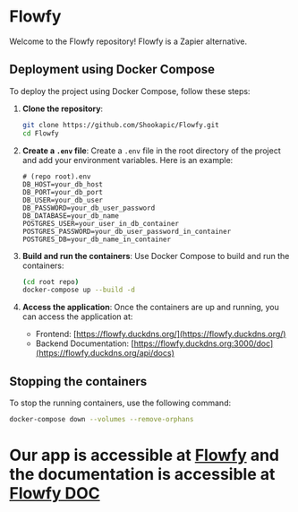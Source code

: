 # Flowfy

Welcome to the Flowfy repository! Flowfy is a Zapier alternative.

## Deployment using Docker Compose

To deploy the project using Docker Compose, follow these steps:

1. **Clone the repository**:
    ```bash
    git clone https://github.com/Shookapic/Flowfy.git
    cd Flowfy
    ```

2. **Create a `.env` file**:
    Create a `.env` file in the root directory of the project and add your environment variables. Here is an example:
    ```env
    # (repo root).env
    DB_HOST=your_db_host
    DB_PORT=your_db_port
    DB_USER=your_db_user
    DB_PASSWORD=your_db_user_password
    DB_DATABASE=your_db_name
    POSTGRES_USER=your_user_in_db_container
    POSTGRES_PASSWORD=your_db_user_password_in_container
    POSTGRES_DB=your_db_name_in_container
    ```

3. **Build and run the containers**:
    Use Docker Compose to build and run the containers:
    ```bash
    (cd root repo)
    docker-compose up --build -d
    ```

4. **Access the application**:
    Once the containers are up and running, you can access the application at:
    - Frontend: [https://flowfy.duckdns.org/](https://flowfy.duckdns.org/)
    - Backend Documentation: [https://flowfy.duckdns.org:3000/doc](https://flowfy.duckdns.org/api/docs)

## Stopping the containers

To stop the running containers, use the following command:
```bash
docker-compose down --volumes --remove-orphans
```

# Our app is accessible at [Flowfy](https://flowfy.duckdns.org) and the documentation is accessible at [Flowfy DOC](https://flowfy.duckdns.org/api/docs) 
